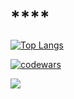 # ****

[![Top Langs](https://github-readme-stats.vercel.app/api/top-langs/?username=dimmkan)](https://github.com/dimmkan/github-readme-stats)

[![codewars](https://www.codewars.com/users/dimmkan/badges/large)](https://www.codewars.com/users/dimmkan)

<img src="https://cr-ss-service.azurewebsites.net/api/ScreenShot?widget=summary&username=dimmkan&badges=3&show-avatar=false&style=--header-bg-color:%23000;--border-radius:12px"/>
